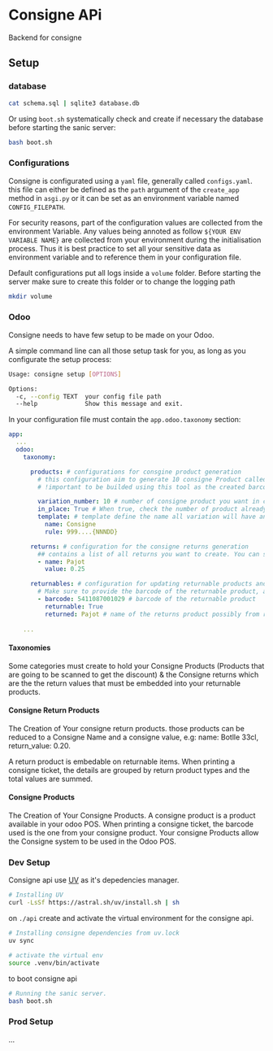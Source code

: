 # Consigne APi
Backend for consigne

## Setup
### database
```bash
cat schema.sql | sqlite3 database.db
```
Or using `boot.sh` systematically check and create if necessary the database before starting the sanic server:
```bash
bash boot.sh
```
### Configurations
Consigne is configurated using a `yaml` file, generally called `configs.yaml`.
this file can either be defined as the `path` argument of the `create_app` method in `asgi.py` 
or it can be set as an environment variable named `CONFIG_FILEPATH`.

For security reasons, part of the configuration values are collected from the environment Variable.
Any values being annoted as follow `${YOUR ENV VARIABLE NAME}` are collected from your environment during the initialisation process.
Thus it is best practice to set all your sensitive data as environment variable and to reference them in your configuration file.

Default configurations put all logs inside a `volume` folder. Before starting the server make sure to create this folder or to change the logging path
```bash
mkdir volume
```

### Odoo
Consigne needs to have few setup to be made on your Odoo.

A simple command line can all those setup task for you, as long as you configurate the setup process:
```bash
Usage: consigne setup [OPTIONS]

Options:
  -c, --config TEXT  your config file path
  --help             Show this message and exit.

```

In your configuration file must contain the `app.odoo.taxonomy` section:
```yaml
app:
  ...
  odoo:
    taxonomy:

      products: # configurations for consgine product generation
        # this configuration aim to generate 10 consigne Product called `Consigne`  with randomized and unique barcodes.
        # !important to be builded using this tool as the created barcodes are tracked by Consigne app!

        variation_number: 10 # number of consigne product you want in circulation 
        in_place: True # When true, check the number of product already in use. block the process to create to exceed variation_number value
        template: # template define the name all variation will have and the barcode rule they follow.
          name: Consigne
          rule: 999....{NNNDD}

      returns: # configuration for the consigne returns generation
        ## contains a list of all returns you want to create. You can simply describe the name and the value of each returns.
        - name: Pajot
          value: 0.25

      returnables: # configuration for updating returnable products and embedding the correct product return into them.
        # Make sure to provide the barcode of the returnable product, and the name of the product return 
        - barcode: 5411087001029 # barcode of the returnable product 
          returnable: True
          returned: Pajot # name of the returns product possibly from returns
    
    ...
```

#### Taxonomies
Some categories must create to hold your Consigne Products (Products that are going to be scanned to get the discount) & the Consigne returns which are the the return values that must be embedded into your returnable products.

#### Consigne Return Products
The Creation of Your consigne return products. those products can be reduced to a Consigne Name and a consigne value, e.g: name: Botlle 33cl, return_value: 0.20. 

A return product is embedable on returnable items. When printing a consigne ticket, the details are grouped by return product types and the total values are summed.

#### Consigne Products
The Creation of Your Consigne Products. A consigne product is a product available in your odoo POS. When printing a consigne ticket, the barcode used is the one from your consigne product. Your consigne Products allow the Consigne system to be used in the Odoo POS.

### Dev Setup
Consigne api use [UV](https://docs.astral.sh/uv/) as it's depedencies manager.

```bash
# Installing UV
curl -LsSf https://astral.sh/uv/install.sh | sh
```

on `./api` create and activate the virtual environment for the consigne api.
```bash
# Installing consigne dependencies from uv.lock
uv sync

# activate the virtual env
source .venv/bin/activate
```

to boot consigne api
```bash
# Running the sanic server.
bash boot.sh
```
### Prod Setup
...